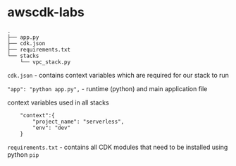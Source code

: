 # awscdk-labs

```
.
├── app.py
├── cdk.json
├── requirements.txt
└── stacks
    └── vpc_stack.py
```


`cdk.json` - contains context variables which are required for our stack to run

`"app": "python app.py",` - runtime (python) and main application file

context variables used in all stacks

```
    "context":{
        "project_name": "serverless",
        "env": "dev"
    }
```

`requirements.txt` - contains all CDK modules that need to be installed using python `pip`

